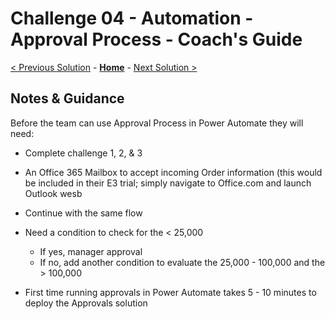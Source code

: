 # Challenge 04 - Automation - Approval Process - Coach's Guide 

[< Previous Solution](./Solution-03.md) - **[Home](./README.md)** - [Next Solution >](./Solution-05.md)

## Notes & Guidance

Before the team can use Approval Process in Power Automate they will need:
- Complete challenge 1, 2, & 3
- An Office 365 Mailbox to accept incoming Order information (this would be included in their E3 trial; simply navigate to Office.com and launch Outlook wesb

- Continue with the same flow
- Need a condition to check for the < 25,000
  - If yes, manager approval
  - If no, add another condition to evaluate the 25,000 - 100,000 and the > 100,000
- First time running approvals in Power Automate takes 5 - 10 minutes to deploy the Approvals solution
